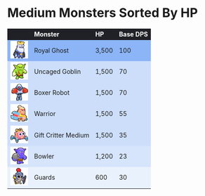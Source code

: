 # Medium Monsters Sorted By HP

<style>
    .heatMapMM {
        width: 100%;
        text-align: left;
    }
    .heatMapMM th {
        word-wrap: break-word;
        text-align: left;
        color: white;
        background: #202127;
    }
    .heatMapMM tr:nth-child(1) { background: rgba(66, 133, 244, 0.60); }
    .heatMapMM tr:nth-child(2) { background: rgba(66, 133, 244, 0.26); }
    .heatMapMM tr:nth-child(3) { background: rgba(66, 133, 244, 0.26); }
    .heatMapMM tr:nth-child(4) { background: rgba(66, 133, 244, 0.26); }
    .heatMapMM tr:nth-child(5) { background: rgba(66, 133, 244, 0.26); }
    .heatMapMM tr:nth-child(6) { background: rgba(66, 133, 244, 0.21); }
    .heatMapMM tr:nth-child(7) { background: rgba(66, 133, 244, 0.10); }
</style>

<div class="heatMapMM">

|   | Monster | HP | Base DPS | 
| -- | -- | -- | -- |
| <img src="../assets/sb_enemies_2_royal-ghost.png"  width="40" height="40" /> | Royal Ghost | 3,500 | 100 |
| <img src="../assets/sb_enemies_2_uncaged-goblin.png"  width="40" height="40" /> | Uncaged Goblin | 1,500 | 70 |
| <img src="../assets/sb_enemies_2_boxer-robot.png"  width="40" height="40" /> | Boxer Robot | 1,500 | 70 |
| <img src="../assets/sb_enemies_2_warrior.png"  width="40" height="40" /> | Warrior | 1,500 | 55 |
| <img src="../assets/sb_enemies_2_gift-critter-medium.png"  width="40" height="40" /> | Gift Critter Medium | 1,500 | 35 |
| <img src="../assets/sb_enemies_2_bowler.png"  width="40" height="40" /> | Bowler | 1,200 | 23 |
| <img src="../assets/sb_enemies_2_guard.png"  width="40" height="40" /> | Guards | 600 | 30 |

</div>